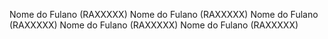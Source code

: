 Nome do Fulano  (RAXXXXX)
Nome do Fulano  (RAXXXXX)
Nome do Fulano  (RAXXXXX)
Nome do Fulano  (RAXXXXX)
Nome do Fulano  (RAXXXXX)

